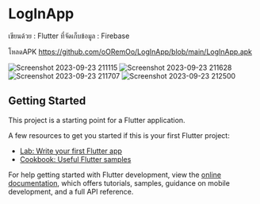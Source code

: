 # LogInApp
เขียนด้วย : Flutter 
ที่จัดเก็บข้อมูล : Firebase

โหลดAPK
https://github.com/oORemOo/LogInApp/blob/main/LogInApp.apk

![Screenshot 2023-09-23 211115](https://github.com/oORemOo/LogInApp/assets/102201333/e7490499-0fe1-411f-b51b-1c7d6d044caf)
![Screenshot 2023-09-23 211628](https://github.com/oORemOo/LogInApp/assets/102201333/58dd2b89-3e7d-4347-aa23-899a7de2a9c5)
![Screenshot 2023-09-23 211707](https://github.com/oORemOo/LogInApp/assets/102201333/87be57e7-5682-4d9c-8df9-8b4891632af6)
![Screenshot 2023-09-23 212500](https://github.com/oORemOo/LogInApp/assets/102201333/08c416b3-63a0-4bec-9bcf-480cbe91add8)



## Getting Started

This project is a starting point for a Flutter application.

A few resources to get you started if this is your first Flutter project:

- [Lab: Write your first Flutter app](https://docs.flutter.dev/get-started/codelab)
- [Cookbook: Useful Flutter samples](https://docs.flutter.dev/cookbook)

For help getting started with Flutter development, view the
[online documentation](https://docs.flutter.dev/), which offers tutorials,
samples, guidance on mobile development, and a full API reference.
